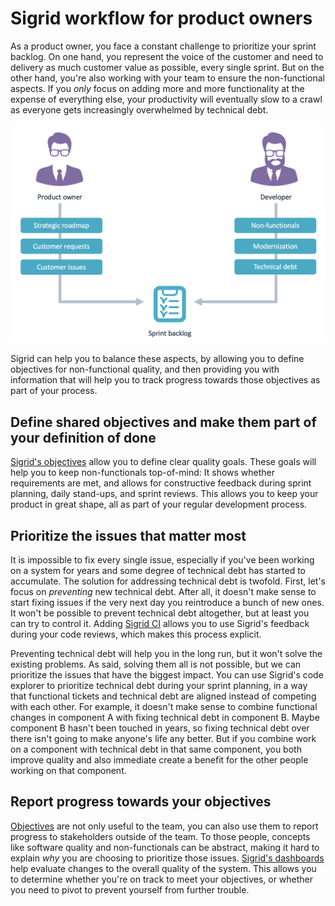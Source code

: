 # Sigrid workflow for product owners

As a product owner, you face a constant challenge to prioritize your sprint backlog. On one hand, you represent the voice of the customer and need to delivery as much customer value as possible, every single sprint. But on the other hand, you're also working with your team to ensure the non-functional aspects. If you *only* focus on adding more and more functionality at the expense of everything else, your productivity will eventually slow to a crawl as everyone gets increasingly overwhelmed by technical debt.

<img src="../images/po-priorities.png" width="600" />

Sigrid can help you to balance these aspects, by allowing you to define objectives for non-functional quality, and then providing you with information that will help you to track progress towards those objectives as part of your process. 

## Define shared objectives and make them part of your definition of done

[Sigrid's objectives](../capabilities/objectives.md) allow you to define clear quality goals. These goals will help you to keep non-functionals top-of-mind: It shows whether requirements are met, and allows for constructive feedback during sprint planning, daily stand-ups, and sprint reviews. This allows you to keep your product in great shape, all as part of your regular development process.

## Prioritize the issues that matter most

It is impossible to fix every single issue, especially if you've been working on a system for years and some degree of technical debt has started to accumulate. The solution for addressing technical debt is twofold. First, let's focus on *preventing* new technical debt. After all, it doesn't make sense to start fixing issues if the very next day you reintroduce a bunch of new ones. It won't be possible to prevent technical debt altogether, but at least you can try to control it. Adding [Sigrid CI](../sigridci-integration/development-workflows.md) allows you to use Sigrid's feedback during your code reviews, which makes this process explicit.

Preventing technical debt will help you in the long run, but it won't solve the existing problems. As said, solving them all is not possible, but we can prioritize the issues that have the biggest impact. You can use Sigrid's code explorer to prioritize technical debt during your sprint planning, in a way that functional tickets and technical debt are aligned instead of competing with each other. For example, it doesn't make sense to combine functional changes in component A with fixing technical debt in component B. Maybe component B hasn't been touched in years, so fixing technical debt over there isn't going to make anyone's life any better. But if you combine work on a component with technical debt in that same component, you both improve quality and also immediate create a benefit for the other people working on that component. 

## Report progress towards your objectives

[Objectives](../capabilities/objectives.md) are not only useful to the team, you can also use them to report progress to stakeholders outside of the team. To those people, concepts like software quality and non-functionals can be abstract, making it hard to explain *why* you are choosing to prioritize those issues. [Sigrid's dashboards](../capabilities/system-overview.md) help evaluate changes to the overall quality of the system. This allows you to determine whether you're on track to meet your objectives, or whether you need to pivot to prevent yourself from further trouble.

